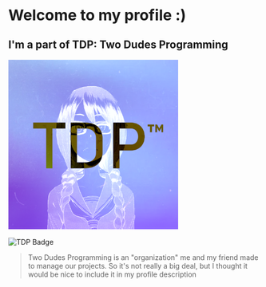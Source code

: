 <h1 style="font-size: 30px">Welcome to my profile :)</h1>

<h2> I'm a part of TDP: Two Dudes Programming </h2>
<img src="tdp.png" alt="drawing" style="width:340px;">

![TDP Badge](https://img.shields.io/badge/TDP-Two%20Dudes%20Programming-blueviolet)

> Two Dudes Programming is an "organization" me and my friend made to manage our projects. So it's not really a big deal, but I thought it would be nice to include it in my profile description


